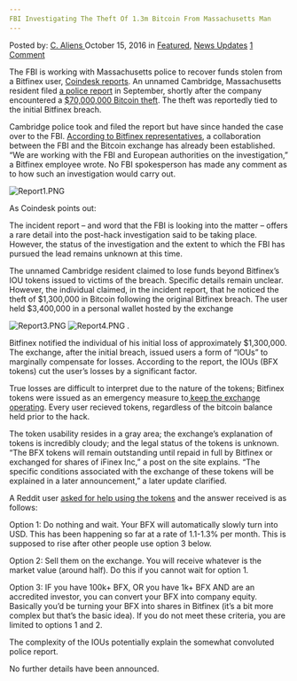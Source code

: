 ```yaml
---
FBI Investigating The Theft Of 1.3m Bitcoin From Massachusetts Man
---
```

<article class="post-listing post-15825 post type-post status-publish format-standard has-post-thumbnail hentry  tag-13m tag-bitcoin tag-fbi tag-investigating tag-man tag-massachusetts tag-theft">
    <div class="post-inner">
        <span>Posted by: <a href="https://www.deepdotweb.com/author/caliens/" title="">C. Aliens </a></span>
    <span>October 15, 2016</span>
    <span>in <a href="https://www.deepdotweb.com/category/deepdot-news/" rel="category tag">Featured</a>, <a href="https://www.deepdotweb.com/category/news-updates/" rel="category tag">News Updates</a></span>
    <span><a href="https://www.deepdotweb.com/2016/10/15/fbi-investigating-theft-1-3m-bitcoin-massachusetts-man/#comments">1 Comment</a></span>
    </p>
    <div class="clear"></div>
    <div class="entry">
    <p>The FBI is working with Massachusetts police to recover funds stolen from a Bitfinex user, <a href="http://www.coindesk.com/the-fbi-is-investigating-a-1-3-million-bitcoin-theft/">Coindesk reports</a>. An unnamed Cambridge, Massachusetts resident filed <a href="http://go.redirectingat.com/?id=78380X1529106&amp;site=coindesk.com&amp;xs=1&amp;isjs=1&amp;url=https%3A%2F%2Fwww.scribd.com%2Fdocument%2F326665971%2F9-14-Incident-Report&amp;xguid=539edcf204870402124f81f46aa9e12d&amp;xuuid=215d283bc7cfa34b7b903f9fafe8b4d0&amp;xsessid=03d4f5be956f32d8472c359542284eb7&amp;xcreo=0&amp;xed=0&amp;sref=http%3A%2F%2Fwww.coindesk.com%2Fthe-fbi-is-investigating-a-1-3-million-bitcoin-theft%2F&amp;xtz=240">a police report</a> in September, shortly after the company encountered a <a href="https://www.deepdotweb.com/2016/08/03/bitfinex-hacked-65-million-bitcoin-stolen/">$70,000,000 Bitcoin theft</a>. The theft was reportedly tied to the initial Bitfinex breach.</p>
    <p>Cambridge police took and filed the report but have since handed the case over to the FBI. <a href="https://www.reddit.com/r/Bitcoin/comments/4wk3g0/bitfinex_and_the_police_where_are_they/d686tn4?context=3">According to Bitfinex representatives</a>, a collaboration between the FBI and the Bitcoin exchange has already been established. “We are working with the FBI and European authorities on the investigation,” a Bitfinex employee wrote. No FBI spokesperson has made any comment as to how such an investigation would carry out.</p>
    <p><img class="wp-image-15826 aligncenter" src="/imgs/2016/10/report1-png.png" alt="Report1.PNG" srcset="/imgs/2016/10/report1-png.png 730w, /imgs/2016/10/report1-png-300x120.png 300w" sizes="(max-width: 730px) 100vw, 730px"/></p>
    <p>As Coindesk points out:</p>
    <p>The incident report – and word that the FBI is looking into the matter – offers a rare detail into the post-hack investigation said to be taking place. However, the status of the investigation and the extent to which the FBI has pursued the lead remains unknown at this time.</p>
    <p>The unnamed Cambridge resident claimed to lose funds beyond Bitfinex’s IOU tokens issued to victims of the breach. Specific details remain unclear. However, the individual claimed, in the incident report, that he noticed the theft of $1,300,000 in Bitcoin following the original Bitfinex breach. The user held $3,400,000 in a personal wallet hosted by the exchange</p>
    <p><img class="wp-image-15827 aligncenter" src="/imgs/2016/10/report3-png.png" alt="Report3.PNG" srcset="/imgs/2016/10/report3-png.png 562w, /imgs/2016/10/report3-png-300x137.png 300w, /imgs/2016/10/report3-png-272x125.png 272w" sizes="(max-width: 562px) 100vw, 562px"/> <img class="wp-image-15828 aligncenter" src="/imgs/2016/10/report4-png.png" alt="Report4.PNG" srcset="/imgs/2016/10/report4-png.png 560w, /imgs/2016/10/report4-png-300x146.png 300w" sizes="(max-width: 560px) 100vw, 560px"/> .</p>
    <p>Bitfinex notified the individual of his initial loss of approximately $1,300,000. The exchange, after the initial breach, issued users a form of “IOUs” to marginally compensate for losses. According to the report, the IOUs (BFX tokens) cut the user’s losses by a significant factor.</p>
    <p>True losses are difficult to interpret due to the nature of the tokens; Bitfinex tokens were issued as an emergency measure to<a href="http://blog.bitfinex.com/uncategorized/bitfinex-interim-update/"> keep the exchange operating</a>. Every user recieved tokens, regardless of the bitcoin balance held prior to the hack.</p>
    <p>The token usability resides in a gray area; the exchange’s explanation of tokens is incredibly cloudy; and the legal status of the tokens is unknown. “The BFX tokens will remain outstanding until repaid in full by Bitfinex or exchanged for shares of iFinex Inc,” a post on the site explains. “The specific conditions associated with the exchange of these tokens will be explained in a later announcement,” a later update clarified.</p>
    <p>A Reddit user <a href="https://www.reddit.com/r/BitcoinMarkets/comments/55tbra/request_for_help_bitfinex_tokens_how_to_deal_with/">asked for help using the tokens</a> and the answer received is as follows:</p>
    <p>Option 1: Do nothing and wait. Your BFX will automatically slowly turn into USD. This has been happening so far at a rate of 1.1-1.3% per month. This is supposed to rise after other people use option 3 below.</p>
    <p>Option 2: Sell them on the exchange. You will receive whatever is the market value (around half). Do this if you cannot wait for option 1.</p>
    <p>Option 3: IF you have 100k+ BFX, OR you have 1k+ BFX AND are an accredited investor, you can convert your BFX into company equity. Basically you&#8217;d be turning your BFX into shares in Bitfinex (it&#8217;s a bit more complex but that&#8217;s the basic idea). If you do not meet these criteria, you are limited to options 1 and 2.</p>
    <p>The complexity of the IOUs potentially explain the somewhat convoluted police report.</p>
    <p>No further details have been announced.</p>
    </div>
    <span style="display:none"><a href="https://www.deepdotweb.com/tag/13m/" rel="tag">13m</a> <a href="https://www.deepdotweb.com/tag/bitcoin/" rel="tag">bitcoin</a> <a href="https://www.deepdotweb.com/tag/fbi/" rel="tag">fbi</a> <a href="https://www.deepdotweb.com/tag/investigating/" rel="tag">investigating</a> <a href="https://www.deepdotweb.com/tag/man/" rel="tag">man</a> <a href="https://www.deepdotweb.com/tag/massachusetts/" rel="tag">massachusetts</a> <a href="https://www.deepdotweb.com/tag/theft/" rel="tag">theft</a></span> <span style="display:none" class="updated">2016-10-15</span>
    <div style="display:none" class="vcard author" itemprop="author" itemscope itemtype="http://schema.org/Person"><strong class="fn" itemprop="name"><a href="https://www.deepdotweb.com/author/caliens/" title="Posts by C. Aliens" rel="author">C. Aliens</a></strong></div>
    </div>
</article>

